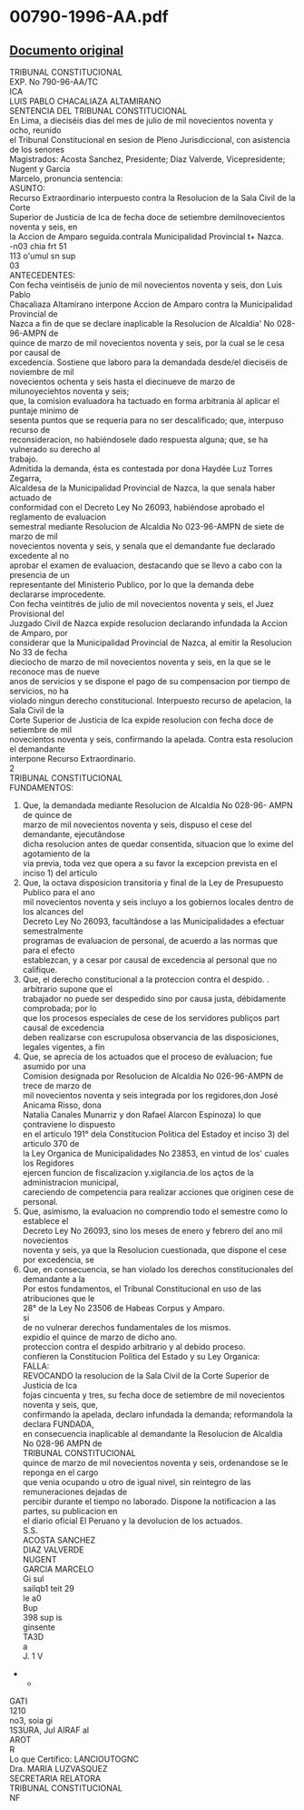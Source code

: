 
00790-1996-AA.pdf
=================
  
[Documento original](https://tc.gob.pe/jurisprudencia/1998/00790-1996-AA.pdf)  
---  
TRIBUNAL CONSTITUCIONAL  
EXP. No 790-96-AA/TC  
ICA  
LUIS PABLO CHACALIAZA ALTAMIRANO  
SENTENCIA DEL TRIBUNAL CONSTITUCIONAL  
En Lima, a dieciséis dias del mes de julio de mil novecientos noventa y ocho, reunido  
el Tribunal Constitucional en sesion de Pleno Jurisdiccional, con asistencia de los senores  
Magistrados: Acosta Sanchez, Presidente; Diaz Valverde, Vicepresidente; Nugent y Garcia  
Marcelo, pronuncia sentencia:  
ASUNTO:  
Recurso Extraordinario interpuesto contra la Resolucion de la Sala Civil de la Corte  
Superior de Justicia de Ica de fecha doce de setiembre demilnovecientos noventa y seis, en  
la Accion de Amparo seguida.contrala Municipalidad Provincial t+ Nazca.  
-n03 chia frt 51  
113 o'umul sn sup  
03  
ANTECEDENTES:  
Con fecha veintiséis de junio de mil novecientos noventa y seis, don Luis Pablo  
Chacaliaza Altamirano interpone Accion de Amparo contra la Municipalidad Provincial de  
Nazca a fin de que se declare inaplicable la Resolucion de Alcaldia' No 028-96-AMPN de  
quince de marzo de mil novecientos noventa y seis, por la cual se le cesa por causal de  
excedencia. Sostiene que laboro para la demandada desde/el dieciséis de noviembre de mil  
novecientos ochenta y seis hasta el diecinueve de marzo de milunoyeciehtos noventa y seis;  
que, la comision evaluadora ha tactuado en forma arbitrania àl aplicar el puntaje minimo de  
sesenta puntos que se requeria para no ser descalificado; que, interpuso recurso de  
reconsideracion, no habiéndosele dado respuesta alguna; que, se ha vulnerado su derecho al  
trabajo.  
Admitida la demanda, ésta es contestada por dona Haydée Luz Torres Zegarra,  
Alcaldesa de la Municipalidad Provincial de Nazca, la que senala haber actuado de  
conformidad con el Decreto Ley No 26093, habiéndose aprobado el reglamento de evaluacion  
semestral mediante Resolucion de Alcaldia No 023-96-AMPN de siete de marzo de mil  
novecientos noventa y seis, y senala que el demandante fue declarado excedente al no  
aprobar el examen de evaluacion, destacando que se llevo a cabo con la presencia de un  
representante del Ministerio Publico, por lo que la demanda debe declararse improcedente.  
Con fecha veintitrés de julio de mil novecientos noventa y seis, el Juez Provisional del  
Juzgado Civil de Nazca expide resolucion declarando infundada la Accion de Amparo, por  
considerar que la Municipalidad Provincial de Nazca, al emitir la Resolucion No 33 de fecha  
dieciocho de marzo de mil novecientos noventa y seis, en la que se le reconoce mas de nueve  
anos de servicios y se dispone el pago de su compensacion por tiempo de servicios, no ha  
violado ningun derecho constitucional. Interpuesto recurso de apelacion, la Sala Civil de la  
Corte Superior de Justicia de Ica expide resolucion con fecha doce de setiembre de mil  
novecientos noventa y seis, confirmando la apelada. Contra esta resolucion el demandante  
interpone Recurso Extraordinario.  
2  
TRIBUNAL CONSTITUCIONAL  
FUNDAMENTOS:  
1. Que, la demandada mediante Resolucion de Alcaldia No 028-96- AMPN de quince de  
marzo de mil novecientos noventa y seis, dispuso el cese del demandante, ejecutândose  
dicha resolucion antes de quedar consentida, situacion que lo exime del agotamiento de la  
via previa, toda vez que opera a su favor la excepcion prevista en el inciso 1) del articulo  
2. Que, la octava disposicion transitoria y final de la Ley de Presupuesto Publico para el ano  
mil novecientos noventa y seis incluyo a los gobiernos locales dentro de los alcances del  
Decreto Ley No 26093, facultândose a las Municipalidades a efectuar semestralmente  
programas de evaluacion de personal, de acuerdo a las normas que para el efecto  
establezcan, y a cesar por causal de excedencia al personal que no califique.  
3. Que, el derecho constitucional a la proteccion contra el despido. . arbitrario supone que el  
trabajador no puede ser despedido sino por causa justa, débidamente comprobada; por lo  
que los procesos especiales de cese de los servidores publiços part causal de excedencia  
deben realizarse con escrupulosa observancia de las disposiciones, legales vigentes, a fin  
4. Que, se aprecia de los actuados que el proceso de evàluacion; fue asumido por una  
Comision designada por Resolucion de Alcaldia No 026-96-AMPN de trece de marzo de  
mil novecientos noventa y seis integrada por los regidores,don José Anicama Risso, dona  
Natalia Canales Munarriz y don Rafael Alarcon Espinoza) lo que çontraviene lo dispuesto  
en el articulo 191° dela Constitucion Politica del Estadoy et inciso 3) del articulo 370 de  
la Ley Organica de Municipalidades No 23853, en vintud de los' cuales los Regidores  
ejercen funcion de fiscalizacion y.xigilancia.de los açtos de la administracion municipal,  
careciendo de competencia para realizar acciones que originen cese de personal.  
5. Que, asimismo, la evaluacion no comprendio todo el semestre como lo establece el  
Decreto Ley No 26093, sino los meses de enero y febrero del ano mil novecientos  
noventa y seis, ya que la Resolucion cuestionada, que dispone el cese por excedencia, se  
6. Que, en consecuencia, se han violado los derechos constitucionales del demandante a la  
Por estos fundamentos, el Tribunal Constitucional en uso de las atribuciones que le  
28° de la Ley No 23506 de Habeas Corpus y Amparo.  
si  
de no vulnerar derechos fundamentales de los mismos.  
expidio el quince de marzo de dicho ano.  
proteccion contra el despido arbitrario y al debido proceso.  
confieren la Constitucion Politica del Estado y su Ley Organica:  
FALLA:  
REVOCANDO la resolucion de la Sala Civil de la Corte Superior de Justicia de Ica  
fojas cincuenta y tres, su fecha doce de setiembre de mil novecientos noventa y seis, que,  
confirmando la apelada, declaro infundada la demanda; reformandola la declara FUNDADA,  
en consecuencia inaplicable al demandante la Resolucion de Alcaldia No 028-96 AMPN de  
TRIBUNAL CONSTITUCIONAL  
quince de marzo de mil novecientos noventa y seis, ordenandose se le reponga en el cargo  
que venia ocupando u otro de igual nivel, sin reintegro de las remuneraciones dejadas de  
percibir durante el tiempo no laborado. Dispone la notificacion a las partes, su publicacion en  
el diario oficial El Peruano y la devolucion de los actuados.  
S.S.  
ACOSTA SANCHEZ  
DIAZ VALVERDE  
NUGENT  
GARCIA MARCELO  
Gi sul  
sailqb1 teit 29  
le a0  
Bup  
398 sup is  
ginsente  
TA3D  
a  
J. 1 V  
- -  
GATI  
1210  
no3, soia gi  
1S3URA, JuI AIRAF al  
AROT  
R  
Lo que Certifico: LANCIOUTOGNC  
Dra. MARIA LUZVASQUEZ  
SECRETARIA RELATORA  
TRIBUNAL CONSTITUCIONAL  
NF